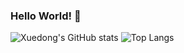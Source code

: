 ### Hello World! 👋

<!--
**xuedong/xuedong** is a ✨ _special_ ✨ repository because its `README.md` (this file) appears on your GitHub profile.

Here are some ideas to get you started:

- 🔭 I’m currently working on ...
- 🌱 I’m currently learning ...
- 👯 I’m looking to collaborate on ...
- 🤔 I’m looking for help with ...
- 💬 Ask me about ...
- 📫 How to reach me: ...
- 😄 Pronouns: ...
- ⚡ Fun fact: ...
-->

![Xuedong's GitHub stats](https://github-readme-stats.vercel.app/api?username=xuedong&count_private=true&show_icons=true&theme=nord)
![Top Langs](https://github-readme-stats.vercel.app/api/top-langs/?username=xuedong&hide=jupyter)
